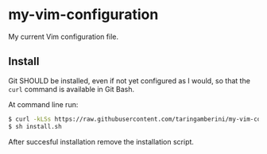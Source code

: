 # my-vim-configuration

My current Vim configuration file.



## Install

Git SHOULD be installed, even if not yet configured as I would, so that the `curl` command is available in Git Bash.

At command line run:
```bash
$ curl -kLSs https://raw.githubusercontent.com/taringamberini/my-vim-configuration/master/install.sh -o install.sh
$ sh install.sh
```

After succesful installation remove the installation script.
